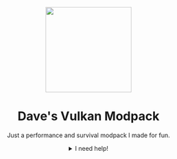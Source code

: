 <div align="center">
<img src="https://github.com/user-attachments/assets/20229b4f-d93c-45ba-b9fc-65f7fbddd969" width="200">

<h1> Dave's Vulkan Modpack </h1>
<p> Just a performance and survival modpack I made for fun. </p>

<details>
  <summary>I need help!</summary>
  <h2> The game freezes when loading into a world! </h2>
  <p> Try keep on restarting, If the issue presists. Please make a Issue. </p>

  <h2> Does Windows, Linux or MacOS work? </h2>
  <p> I can confirm linux works, but I'm not sure about MacOS and Windows. </p>

  <h2> My flowers when holding them are just black! </h2>
  <p> This is probably a HMI (Hold My Items) Issue. I have no ideas why it does this. </p>

  <h2> My chunks keeps on reloading! </h2>
  <p> Try rejoining the game, F3 + T or relaunch the game. </p>

  <h2> My falling blocks are weird... </h2>
  <p> Possibly a issue with another mod. Will fix soon. </p>

  <h2> I have another issue thats not here! </h2>
  <p> Make a Issue in <a href="https://github.com/daveberrys/Daves-Vulkan-Modpack/issues">Here.</a> </p>
</details>
